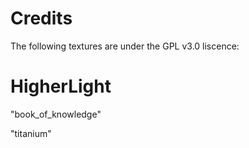 # Credits
The following textures are under the GPL v3.0 liscence:

# HigherLight

"book_of_knowledge" 

"titanium"


